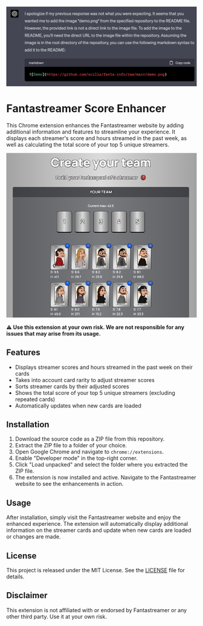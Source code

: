 ![Gpt](https://github.com/scilla/fanta-info/raw/main/gpt.png)

# Fantastreamer Score Enhancer

This Chrome extension enhances the Fantastreamer website by adding additional information and features to streamline your experience. It displays each streamer's score and hours streamed in the past week, as well as calculating the total score of your top 5 unique streamers.

![Demo](https://github.com/scilla/fanta-info/raw/main/demo.png)

**⚠️ Use this extension at your own risk. We are not responsible for any issues that may arise from its usage.**

## Features

- Displays streamer scores and hours streamed in the past week on their cards
- Takes into account card rarity to adjust streamer scores
- Sorts streamer cards by their adjusted scores
- Shows the total score of your top 5 unique streamers (excluding repeated cards)
- Automatically updates when new cards are loaded

## Installation

1. Download the source code as a ZIP file from this repository.
2. Extract the ZIP file to a folder of your choice.
3. Open Google Chrome and navigate to `chrome://extensions`.
4. Enable "Developer mode" in the top-right corner.
5. Click "Load unpacked" and select the folder where you extracted the ZIP file.
6. The extension is now installed and active. Navigate to the Fantastreamer website to see the enhancements in action.

## Usage

After installation, simply visit the Fantastreamer website and enjoy the enhanced experience. The extension will automatically display additional information on the streamer cards and update when new cards are loaded or changes are made.

## License

This project is released under the MIT License. See the [LICENSE](LICENSE) file for details.

## Disclaimer

This extension is not affiliated with or endorsed by Fantastreamer or any other third party. Use it at your own risk.